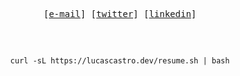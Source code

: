 <div align="center">

<p align="center">
    <samp>
      [<a href="mailto:contact@lucascastro.dev">e-mail</a>]
      [<a href="https://twitter.com/lucascastro_dev">twitter</a>]
      [<a href="https://linkedin.com/in/lucascastrodev">linkedin</a>]
    </samp>
</p>

<h2></h2><br>

```
curl -sL https://lucascastro.dev/resume.sh | bash
```
</div>
